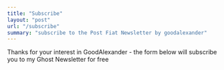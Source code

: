 ```yaml
---
title: "Subscribe"
layout: "post"
url: "/subscribe"
summary: "subscribe to the Post Fiat Newsletter by goodalexander"
---
```


Thanks for your interest in GoodAlexander - the form below will subscribe you to my Ghost Newsletter for free 

<div style="height: 30vh">  
    <script 
        src="https://cdn.jsdelivr.net/ghost/signup-form@~0.2/umd/signup-form.min.js" 
        data-background-color="#2B2B2B"    
        data-text-color="#ffffff"
        data-button-color="#2d2d2d"       
        data-button-text-color="#ffffff"
        data-title="The Post Fiat Newsletter" 
        data-description="Navigating the Post Fiat reality (by goodalexander)" 
        data-site="https://goodalexander.ghost.io/" 
        data-locale="en" 
        async>
    </script>
</div>

